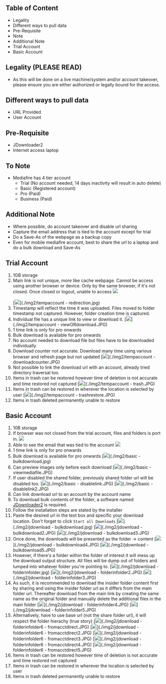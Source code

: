 ## Table of Content
* Legality
* Different ways to pull data
* Pre-Requisite
* Note
* Additional Note
* Trial Account
* Basic Account

## Legality (PLEASE READ)
* As this will be done on a live machine/system and/or account takeover, please ensure you are either authorized or legally bound for the access.

## Different ways to pull data
* URL Provided
* User Account

## Pre-Requisite
* JDownloader2
* Internet access laptop

## To Note
* Mediafire has 4 tier account
  - Trial (No account needed, 14 days inactivity will result in auto delete)
  - Basic (Registered account)
  - Pro (Paid)
  - Business (Paid)

## Additional Note
* Where possible, do account takeover and disable url sharing
* Capture the email address that is tied to the account except for trial
* Do a Save-As of the webpage as a backup copy
* Even for mobile mediafire account, best to share the url to a laptop and do a bulk download and Save-As

## Trial Account
  1. 1GB storage
  2. Main link is not unique, more like cache webpage. Cannot be access using another browser or device. Only by the same browser, if it's not closed. Once closed or logout, unable to access
  [<img src="https://github.com/matr3p/clouds4you/blob/main/img2/tempaccount.jpg" />](./img2/tempaccount.jpg)
  <br><br>
  [<img src="https://github.com/matr3p/clouds4you/blob/main/img2/tempaccount - redirection.jpg" />](./img2/tempaccount - redirection.jpg)
  3. Timestamp will reflect the time it was uploaded. Files moved to folder timestamp not captured. However, folder creation time is captured.
  4. Individual file has a unique link to view or download it.
  [<img src="https://github.com/matr3p/clouds4you/blob/main/img2/tempaccount - viewORdownload.JPG" />](./img2/tempaccount - viewORdownload.JPG)
  5. 1 time link is only for pro onwards
  6. Bulk download is available for pro onwards
  7. No account needed to download file but files have to be downloaded individually
  8. Download counter not accurate. Download many time using various browser and refresh page but not updated
  [<img src="https://github.com/matr3p/clouds4you/blob/main/img2/tempaccount - downloadcounter.JPG" />](./img2/tempaccount - downloadcounter.JPG)
  9. Not possible to link the download url with an account, already tried directory traversal too.
  10. Items in trash can be restored however time of deletion is not accurate and time restored not captured
  [<img src="https://github.com/matr3p/clouds4you/blob/main/img2/tempaccount - trash.JPG" />](./img2/tempaccount - trash.JPG)
  11. Items in trash can be restored in wherever the location is selected by user
  [<img src="https://github.com/matr3p/clouds4you/blob/main/img2/tempaccount - trashrestore.JPG" />](./img2/tempaccount - trashrestore.JPG)
  12. Items in trash deleted permanently unable to restore

## Basic Account
  1. 10B storage
  2. If browser was not closed from the trial account, files and folders is port in.
  [<img src="https://github.com/matr3p/clouds4you/blob/main/img2/basic.jpg" />](./img2/basic.jpg)
  3. Able to see the email that was tied to the account
  [<img src="https://github.com/matr3p/clouds4you/blob/main/img2/basic2.JPG" />](./img2/basic2.JPG)
  4. 1 time link is only for pro onwards
  5. Bulk download is available for pro onwards
  [<img src="https://github.com/matr3p/clouds4you/blob/main/img2/basic - bulkdownload.jpg" />](./img2/basic - bulkdownload.jpg)
  6. Can preview images only before each download
  [<img src="https://github.com/matr3p/clouds4you/blob/main/img2/basic - viewmediafile.JPG" />](./img2/basic - viewmediafile.JPG)
  7. If user disabled the shared folder, previously shared folder url will be disabled too.
  [<img src="https://github.com/matr3p/clouds4you/blob/main/img2/basic - disablelink.JPG" />](./img2/basic - disablelink.JPG)
  [<img src="https://github.com/matr3p/clouds4you/blob/main/img2/basic - disablelink2.JPG" />](./img2/basic - disablelink2.JPG)
  8. Can link download url to an account by the account name
  9. To download bulk contents of the folder, a software named [JDownloader2](https://jdownloader.org/jdownloader2) is required.
  10. Follow the installation steps are stated by the installer
  11. Paste the desired url in the text box and specific your download location. Don't forget to click `Start all Downloads`
  [<img src="https://github.com/matr3p/clouds4you/blob/main/img2/jdownload - bulkdownload.jpg" />](./img2/jdownload - bulkdownload.jpg)
  [<img src="https://github.com/matr3p/clouds4you/blob/main/img2/jdownload - bulkdownload2.JPG" />](./img2/jdownload - bulkdownload2.JPG)
  [<img src="https://github.com/matr3p/clouds4you/blob/main/img2/jdownload - bulkdownload3.JPG" />](./img2/jdownload - bulkdownload3.JPG)
  12. Once done, the downloads will be presented as the folder -> content
  [<img src="https://github.com/matr3p/clouds4you/blob/main/img2/jdownload - bulkdownload4.JPG" />](./img2/jdownload - bulkdownload4.JPG)
  [<img src="https://github.com/matr3p/clouds4you/blob/main/img2/jdownload - bulkdownload5.JPG" />](./img2/jdownload - bulkdownload5.JPG)
  13. However, if there's a folder within the folder of interest it will mess up the download output structure. All files will be dump out of folders and lumped into whatever folder you're pointing to.
  [<img src="https://github.com/matr3p/clouds4you/blob/main/img2/jdownload - folderinfolder.jpg" />](./img2/jdownload - folderinfolder.jpg)
  [<img src="https://github.com/matr3p/clouds4you/blob/main/img2/jdownload - folderinfolder2.JPG" />](./img2/jdownload - folderinfolder2.JPG)
  [<img src="https://github.com/matr3p/clouds4you/blob/main/img2/jdownload - folderinfolder3.JPG" />](./img2/jdownload - folderinfolder3.JPG)
  14. As such, it is recommended to download the insider folder content first by sharing and using the insider folder url as it differs from the main folder url. Thereafter download from the main link by creating the same name as the original folder and manually delete the additional files in the main folder
  [<img src="https://github.com/matr3p/clouds4you/blob/main/img2/jdownload - folderinfolder4.JPG" />](./img2/jdownload - folderinfolder4.JPG)
  [<img src="https://github.com/matr3p/clouds4you/blob/main/img2/jdownload - folderinfolder5.JPG" />](./img2/jdownload - folderinfolder5.JPG)
  15. Alternatively, have to use base url (not the share folder url), it will respect the folder hierachy (true story)
  [<img src="https://github.com/matr3p/clouds4you/blob/main/img2/jdownload - folderinfolder6 - fromacctdirect.JPG" />](./img2/jdownload - folderinfolder6 - fromacctdirect.JPG)
[<img src="https://github.com/matr3p/clouds4you/blob/main/img2/jdownload - folderinfolder6 - fromacctdirect2.JPG" />](./img2/jdownload - folderinfolder6 - fromacctdirect2.JPG)
[<img src="https://github.com/matr3p/clouds4you/blob/main/img2/jdownload - folderinfolder6 - fromacctdirect3.JPG" />](./img2/jdownload - folderinfolder6 - fromacctdirect3.JPG)
[<img src="https://github.com/matr3p/clouds4you/blob/main/img2/jdownload - folderinfolder6 - fromacctdirect4.JPG" />](./img2/jdownload - folderinfolder6 - fromacctdirect4.JPG)
[<img src="https://github.com/matr3p/clouds4you/blob/main/img2/jdownload - folderinfolder6 - fromacctdirect5.JPG" />](./img2/jdownload - folderinfolder6 - fromacctdirect5.JPG)
  16. Items in trash can be restored however time of deletion is not accurate and time restored not captured
  17. Items in trash can be restored in wherever the location is selected by user
  18. Items in trash deleted permanently unable to restore
